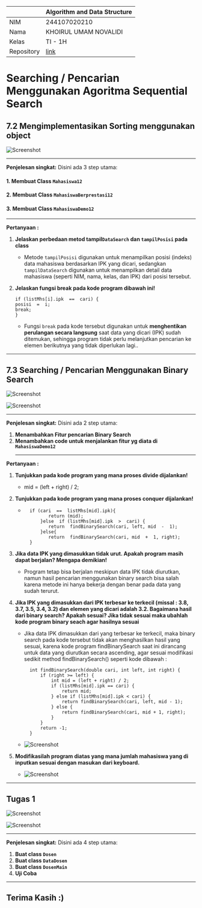 
|  | Algorithm and Data Structure |
|--|--|
| NIM |  244107020210 |
| Nama |  KHOIRUL UMAM NOVALIDI |
| Kelas | TI - 1H |
| Repository | [link](https://github.com/novalrnv/PRAKALSD.git) |
# Searching / Pencarian Menggunakan Agoritma Sequential Search
## 7.2 Mengimplementasikan Sorting menggunakan object

 ![Screenshot](/jobsheet7/img/Screenshot%202025-03-28%20181514.png)
***
**Penjelesan singkat:** 
Disini ada 3 step utama: 
#### **1. Membuat Class `Mahasiswa12`**
#### **2. Membuat Class `MahasiswaBerprestasi12`**
#### **3. Membuat Class `MahasiswaDemo12`**
 ***
  **Pertanyaan :**
  1. **Jelaskan perbedaan metod tampil`DataSearch` dan `tampilPosisi` pada class**
	   - Metode `tampilPosisi` digunakan untuk menampilkan posisi (indeks) data mahasiswa berdasarkan IPK yang dicari, sedangkan `tampilDataSearch` digunakan untuk menampilkan detail data mahasiswa (seperti NIM, nama, kelas, dan IPK) dari posisi tersebut.
 2. **Jelaskan fungsi break pada kode program dibawah ini!**

	    if (listMhs[i].ipk  ==  cari) {
	    posisi  =  i;
	    break;
	    }
	- Fungsi `break` pada kode tersebut digunakan untuk **menghentikan perulangan secara langsung** saat data yang dicari (IPK) sudah ditemukan, sehingga program tidak perlu melanjutkan pencarian ke elemen berikutnya yang tidak diperlukan lagi..
***
## 7.3 Searching / Pencarian Menggunakan Binary Search


 ![Screenshot](/jobsheet7/img/Screenshot%202025-03-28%20142332.png)
 
![Screenshot](/jobsheet7/img/Screenshot%202025-03-28%20142350.png)	
***
**Penjelesan singkat:** 
Disini ada 2 step utama: 
1.  **Menambahkan Fitur pencarian Binary Search**
2.  **Menambahkan code untuk menjalankan fitur yg diata di `MahasiswaDemo12`**
    ***
  **Pertanyaan :**
  1. **Tunjukkan pada kode program yang mana proses divide dijalankan!**
	
		-	mid  = (left  +  right) /  2;

 2. **Tunjukkan pada kode program yang mana proses conquer dijalankan!**

	- 		if (cari  ==  listMhs[mid].ipk){
				   return (mid);
			    }else  if (listMhs[mid].ipk  >  cari) {
			   	   return  findBinarySearch(cari, left, mid  -  1);
			    }else{
				   return  findBinarySearch(cari, mid  +  1, right);
		    }
3. **Jika data IPK yang dimasukkan tidak urut. Apakah program masih dapat berjalan? Mengapa demikian!**
	- Program tetap bisa berjalan meskipun data IPK tidak diurutkan, namun hasil pencarian menggunakan binary search bisa salah karena metode ini hanya bekerja dengan benar pada data yang sudah terurut.
4. **Jika IPK yang dimasukkan dari IPK terbesar ke terkecil (missal : 3.8, 3.7, 3.5, 3.4, 3.2) dan elemen yang dicari adalah 3.2. Bagaimana hasil dari binary search? Apakah sesuai? Jika tidak sesuai maka ubahlah kode program binary seach agar hasilnya sesuai**
	- Jika data IPK dimasukkan dari yang terbesar ke terkecil, maka binary search pada kode tersebut tidak akan menghasilkan hasil yang sesuai, karena kode program findBinarySearch saat ini dirancang untuk data yang diurutkan secara ascending, agar sesuai modifikasi sedikit method findBinarySearch() seperti kode  dibawah :

		    int findBinarySearch(double cari, int left, int right) {
    			if (right >= left) {
        			int mid = (left + right) / 2;
        			if (listMhs[mid].ipk == cari) {
            			return mid;
        			} else if (listMhs[mid].ipk < cari) {
            			return findBinarySearch(cari, left, mid - 1);
        			} else {
            			return findBinarySearch(cari, mid + 1, right);
        			}
    			}
    			return -1;
			}

	-  ![Screenshot](/jobsheet7/img/Screenshot%202025-03-28%20152059.png)
 5. **Modifikasilah program diatas yang mana jumlah mahasiswa yang di inputkan sesuai dengan masukan dari keyboard.**
	-  ![Screenshot](/jobsheet7/img/Screenshot%202025-03-28%20161452.png)
***
## Tugas 1

 ![Screenshot](/jobsheet7/img/Screenshot%202025-03-28%20175058.png)

 ![Screenshot](/jobsheet7/img/Screenshot%202025-03-28%20175115.png)

***
**Penjelesan singkat:** 
Disini ada 4 step utama: 
1.  **Buat class `Dosen`**
2.  **Buat class `DataDosen`**
3.  **Buat class `DosenMain`**
4.  **Uji Coba**
***
## Terima Kasih :)


